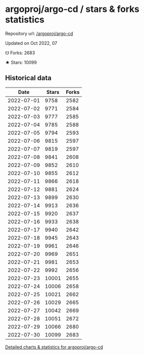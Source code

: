 # argoproj/argo-cd / stars & forks statistics

Repository url: [/argoproj/argo-cd](https://github.com/argoproj/argo-cd)

Updated on Oct 2022, 07

☋ Forks: 2683

★ Stars: 10099

## Historical data
| Date | Stars | Forks |
|------|-------|-------|
| 2022-07-01 | 9758 | 2582 | 
| 2022-07-02 | 9771 | 2584 | 
| 2022-07-03 | 9777 | 2585 | 
| 2022-07-04 | 9785 | 2588 | 
| 2022-07-05 | 9794 | 2593 | 
| 2022-07-06 | 9815 | 2597 | 
| 2022-07-07 | 9819 | 2597 | 
| 2022-07-08 | 9841 | 2608 | 
| 2022-07-09 | 9852 | 2610 | 
| 2022-07-10 | 9855 | 2612 | 
| 2022-07-11 | 9866 | 2618 | 
| 2022-07-12 | 9881 | 2624 | 
| 2022-07-13 | 9899 | 2630 | 
| 2022-07-14 | 9913 | 2636 | 
| 2022-07-15 | 9920 | 2637 | 
| 2022-07-16 | 9933 | 2638 | 
| 2022-07-17 | 9940 | 2642 | 
| 2022-07-18 | 9945 | 2643 | 
| 2022-07-19 | 9961 | 2646 | 
| 2022-07-20 | 9969 | 2651 | 
| 2022-07-21 | 9981 | 2653 | 
| 2022-07-22 | 9992 | 2656 | 
| 2022-07-23 | 10001 | 2655 | 
| 2022-07-24 | 10006 | 2658 | 
| 2022-07-25 | 10021 | 2662 | 
| 2022-07-26 | 10029 | 2665 | 
| 2022-07-27 | 10042 | 2669 | 
| 2022-07-28 | 10051 | 2672 | 
| 2022-07-29 | 10066 | 2680 | 
| 2022-07-30 | 10099 | 2683 | 


[Detailed charts & statistics for argoproj/argo-cd](https://reviewgithub.com/rep/argoproj/argo-cd)
